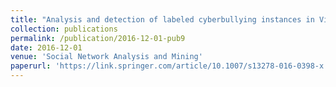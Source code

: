 ```yaml
---
title: "Analysis and detection of labeled cyberbullying instances in Vine, a video-based social network"
collection: publications
permalink: /publication/2016-12-01-pub9
date: 2016-12-01
venue: 'Social Network Analysis and Mining'
paperurl: 'https://link.springer.com/article/10.1007/s13278-016-0398-x'
---
```

